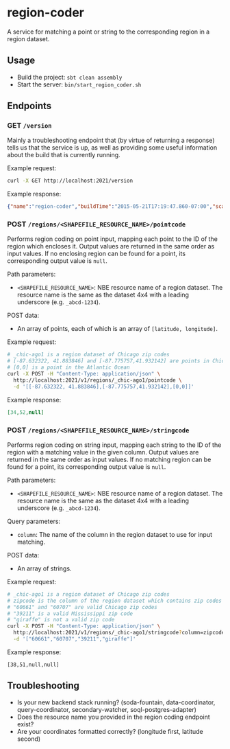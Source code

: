 # region-coder
A service for matching a point or string to the corresponding region in a region dataset.

## Usage
* Build the project: `sbt clean assembly`
* Start the server: `bin/start_region_coder.sh`

## Endpoints

### GET `/version`
Mainly a troubleshooting endpoint that (by virtue of returning a response) tells us that the service is up, as well as providing some useful information about the build that is currently running.

Example request:
```bash
curl -X GET http://localhost:2021/version
```

Example response:
```json
{"name":"region-coder","buildTime":"2015-05-21T17:19:47.860-07:00","scalaVersion":"2.10.5","revision":"v0.1.3-1-g3718e4c5f1","version":"0.1.4-SNAPSHOT","sbtVersion":"0.13.8"}
```

### POST `/regions/<SHAPEFILE_RESOURCE_NAME>/pointcode`
Performs region coding on point input, mapping each point to the ID of the region which encloses it. Output values are returned in the same order as input values. If no enclosing region can be found for a point, its corresponding output value is `null`.

Path parameters:
* `<SHAPEFILE_RESOURCE_NAME>`: NBE resource name of a region dataset. The resource name is the same as the dataset 4x4 with a leading underscore (e.g. `_abcd-1234`).

POST data:
* An array of points, each of which is an array of `[latitude, longitude]`.

Example request:
```bash
# _chic-ago1 is a region dataset of Chicago zip codes
# [-87.632322, 41.883846] and [-87.775757,41.932142] are points in Chicago
# [0,0] is a point in the Atlantic Ocean
curl -X POST -H "Content-Type: application/json" \
  http://localhost:2021/v1/regions/_chic-ago1/pointcode \
  -d '[[-87.632322, 41.883846],[-87.775757,41.932142],[0,0]]'
```
Example response:
```json
[34,52,null]
```

### POST `/regions/<SHAPEFILE_RESOURCE_NAME>/stringcode`
Performs region coding on string input, mapping each string to the ID of the region with a matching value in the given column. Output values are returned in the same order as input values. If no matching region can be found for a point, its corresponding output value is `null`.

Path parameters:
* `<SHAPEFILE_RESOURCE_NAME>`: NBE resource name of a region dataset. The resource name is the same as the dataset 4x4 with a leading underscore (e.g. `_abcd-1234`).

Query parameters:
* `column`: The name of the column in the region dataset to use for input matching.

POST data:
* An array of strings.

Example request:
```bash
# _chic-ago1 is a region dataset of Chicago zip codes
# zipcode is the column of the region dataset which contains zip codes
# "60661" and "60707" are valid Chicago zip codes
# "39211" is a valid Mississippi zip code
# "giraffe" is not a valid zip code
curl -X POST -H "Content-Type: application/json" \
  http://localhost:2021/v1/regions/_chic-ago1/stringcode?column=zipcode \
  -d '["60661","60707","39211","giraffe"]'
```
Example response:
```
[38,51,null,null]
```

## Troubleshooting
* Is your new backend stack running? (soda-fountain, data-coordinator, query-coordinator, secondary-watcher, soql-postgres-adapter)
* Does the resource name you provided in the region coding endpoint exist?
* Are your coordinates formatted correctly? (longitude first, latitude second)
